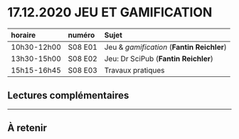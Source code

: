 # 17.12.2020 JEU ET GAMIFICATION

| horaire | numéro | Sujet |
| :------ | :----- | :---- |
| 10h30-12h00 | S08 E01 | Jeu & *gamification* (**Fantin Reichler**) |
| 13h30-15h00 | S08 E02 | Jeu: Dr SciPub (**Fantin Reichler**) |
| 15h15-16h45 | S08 E03 | Travaux pratiques |

## Lectures complémentaires



---

## À retenir

